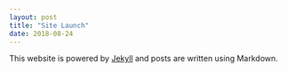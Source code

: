```yaml
---
layout: post 
title: "Site Launch" 
date: 2018-08-24
---
```


This website is powered by [Jekyll](http://jekyllrb.com) and posts are written using Markdown. 
